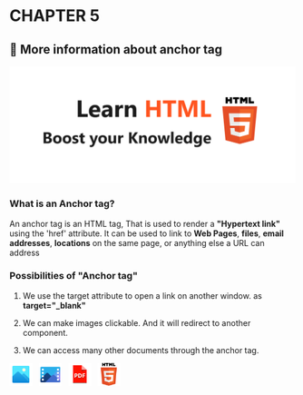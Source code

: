 # CHAPTER 5
## 🔴 More information about anchor tag
![Banner](https://github.com/Ninja-Vikash/Assets/blob/main/HTML%20Assets/HTML.png)

### What is an Anchor tag?
An anchor tag is an HTML tag, That is used to render a **"Hypertext link"** using the 'href' attribute. It can be used to link to **Web Pages**, **files**, **email addresses**, **locations** on the same page, or anything else a URL can address
<br>

### Possibilities of "Anchor tag"
1. We use the target attribute to open a link on another window. as **target="_blank"**

2. We can make images clickable. And it will redirect to another component.

3. We can access many other documents through the anchor tag. <br>

<p>
  
<img src="https://github.com/Ninja-Vikash/Assets/blob/main/Asset%20Icon/image.png" height="40px" /> &nbsp;
<img src="https://github.com/Ninja-Vikash/Assets/blob/main/Asset%20Icon/video.png" height="40px" /> &nbsp;
<img src="https://github.com/Ninja-Vikash/Assets/blob/main/Asset%20Icon/pdf.png" height="40px" /> &nbsp;
<img src="https://github.com/Ninja-Vikash/Assets/blob/main/Asset%20Icon/htmlLogo.png" height="40px" />

</p>
